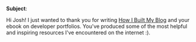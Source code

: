 **Subject**: 

Hi Josh! I just wanted to thank you for writing [How I Built My Blog](https://www.joshwcomeau.com/blog/how-i-built-my-blog/) and your ebook on developer portfolios. You've produced some of the most helpful and inspiring resources I've encountered on the internet :).


